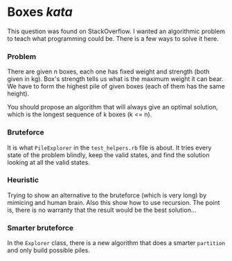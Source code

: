 # Boxes *kata*

This question was found on StackOverflow. I wanted an algorithmic problem
to teach what programming could be. There is a few ways to solve it here.

### Problem

There are given n boxes, each one has fixed weight and strength (both given in kg).
Box's strength tells us what is the maximum weight it can bear. We have to form the
highest pile of given boxes (each of them has the same height).

You should propose an algorithm that will always give an optimal solution,
which is the longest sequence of k boxes (k <= n).

### Bruteforce

It is what `PileExplorer` in the `test_helpers.rb` file is about.
It tries every state of the problem blindly, keep the valid states,
and find the solution looking at all the valid states.

### Heuristic

Trying to show an alternative to the bruteforce (which is very long) by mimicing
and human brain. Also this show how to use recursion. The point is, there is no
warranty that the result would be the best solution...

### Smarter bruteforce

In the `Explorer` class, there is a new algorithm that does a smarter
`partition` and only build possible piles.
